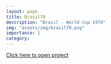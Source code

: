 ```yaml
---
layout: page
title: Brasil70
description: "Brasil - World Cup 1970"
img: "assets/img/brasil70.png"
importance: 1
category:
---
```


[Click here to open project](https://brasil70.streamlit.app/)
